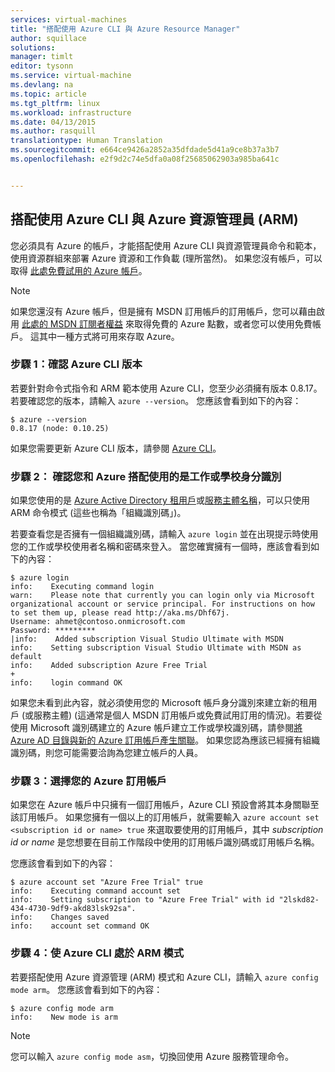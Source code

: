 ```yaml
---
services: virtual-machines
title: "搭配使用 Azure CLI 與 Azure Resource Manager"
author: squillace
solutions: 
manager: timlt
editor: tysonn
ms.service: virtual-machine
ms.devlang: na
ms.topic: article
ms.tgt_pltfrm: linux
ms.workload: infrastructure
ms.date: 04/13/2015
ms.author: rasquill
translationtype: Human Translation
ms.sourcegitcommit: e664ce9426a2852a35dfdade5d41a9ce8b37a3b7
ms.openlocfilehash: e2f9d2c74e5dfa0a08f25685062903a985ba641c


---
```

## <a name="using-azure-cli-with-azure-resource-manager-arm"></a>搭配使用 Azure CLI 與 Azure 資源管理員 (ARM)
您必須具有 Azure 的帳戶，才能搭配使用 Azure CLI 與資源管理員命令和範本，使用資源群組來部署 Azure 資源和工作負載 (理所當然)。 如果您沒有帳戶，可以取得 [此處免費試用的 Azure 帳戶](https://azure.microsoft.com/pricing/free-trial/)。

> [!NOTE]
> 如果您還沒有 Azure 帳戶，但是擁有 MSDN 訂用帳戶的訂用帳戶，您可以藉由啟用 [此處的 MSDN 訂閱者權益](https://azure.microsoft.com/pricing/member-offers/msdn-benefits-details/) 來取得免費的 Azure 點數，或者您可以使用免費帳戶。 這其中一種方式將可用來存取 Azure。
> 
> 

### <a name="step-1-verify-the-azure-cli-version"></a>步驟 1：確認 Azure CLI 版本
若要針對命令式指令和 ARM 範本使用 Azure CLI，您至少必須擁有版本 0.8.17。 若要確認您的版本，請輸入 `azure --version`。 您應該會看到如下的內容：

    $ azure --version
    0.8.17 (node: 0.10.25)

如果您需要更新 Azure CLI 版本，請參閱 [Azure CLI](https://github.com/Azure/azure-xplat-cli)。

### <a name="step-2-verify-you-are-using-a-work-or-school-identity-with-azure"></a>步驟 2： 確認您和 Azure 搭配使用的是工作或學校身分識別
如果您使用的是 [Azure Active Directory 租用戶](https://msdn.microsoft.com/library/azure/jj573650.aspx#BKMK_WhatIsAnAzureADTenant)或[服務主體名稱](https://msdn.microsoft.com/library/azure/dn132633.aspx)，可以只使用 ARM 命令模式 (這些也稱為「組織識別碼」)。

若要查看您是否擁有一個組織識別碼，請輸入 `azure login` 並在出現提示時使用您的工作或學校使用者名稱和密碼來登入。 當您確實擁有一個時，應該會看到如下的內容：

    $ azure login
    info:    Executing command login
    warn:    Please note that currently you can login only via Microsoft organizational account or service principal. For instructions on how to set them up, please read http://aka.ms/Dhf67j.
    Username: ahmet@contoso.onmicrosoft.com
    Password: *********
    |info:    Added subscription Visual Studio Ultimate with MSDN
    info:    Setting subscription Visual Studio Ultimate with MSDN as default
    info:    Added subscription Azure Free Trial
    +
    info:    login command OK

如果您未看到此內容，就必須使用您的 Microsoft 帳戶身分識別來建立新的租用戶 (或服務主體) (這通常是個人 MSDN 訂用帳戶或免費試用訂用的情況)。若要從使用 Microsoft 識別碼建立的 Azure 帳戶建立工作或學校識別碼，請參閱[將 Azure AD 目錄與新的 Azure 訂用帳戶產生關聯](https://msdn.microsoft.com/library/azure/jj573650.aspx#BKMK_WhatIsAnAzureADTenant)。 如果您認為應該已經擁有組織識別碼，則您可能需要洽詢為您建立帳戶的人員。

### <a name="step-3-choose-your-azure-subscription"></a>步驟 3：選擇您的 Azure 訂用帳戶
如果您在 Azure 帳戶中只擁有一個訂用帳戶，Azure CLI 預設會將其本身關聯至該訂用帳戶。 如果您擁有一個以上的訂用帳戶，就需要輸入 `azure account set <subscription id or name> true` 來選取要使用的訂用帳戶，其中 *subscription id or name* 是您想要在目前工作階段中使用的訂用帳戶識別碼或訂用帳戶名稱。

您應該會看到如下的內容：

    $ azure account set "Azure Free Trial" true
    info:    Executing command account set
    info:    Setting subscription to "Azure Free Trial" with id "2lskd82-434-4730-9df9-akd83lsk92sa".
    info:    Changes saved
    info:    account set command OK

### <a name="step-4-place-your-azure-cli-in-the-arm-mode"></a>步驟 4：使 Azure CLI 處於 ARM 模式
若要搭配使用 Azure 資源管理 (ARM) 模式和 Azure CLI，請輸入 `azure config mode arm`。 您應該會看到如下的內容：

    $ azure config mode arm
    info:    New mode is arm

> [!NOTE]
> 您可以輸入 `azure config mode asm`，切換回使用 Azure 服務管理命令。
> 
> 




<!--HONumber=Jan17_HO3-->


